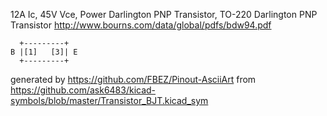 12A Ic, 45V Vce, Power Darlington PNP Transistor, TO-220
Darlington PNP Transistor
http://www.bourns.com/data/global/pdfs/bdw94.pdf


	  +---------+
	B |[1]   [3]| E
	  +---------+


generated by https://github.com/FBEZ/Pinout-AsciiArt from https://github.com/ask6483/kicad-symbols/blob/master/Transistor_BJT.kicad_sym